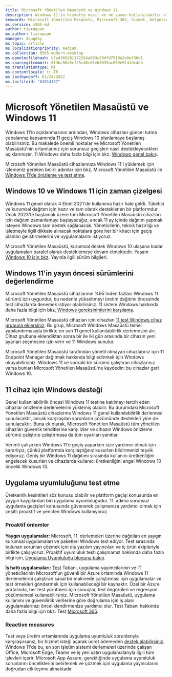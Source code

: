 ```yaml
---
title: Microsoft Yönetilen Masaüstü ve Windows 11
description: Windows 11'in hizmette nasıl ve ne zaman kullanılabilir olduğu
keywords: Microsoft Yönetilen Masaüstü, Microsoft 365, hizmet, belgeler
ms.service: m365-md
author: tiaraquan
ms.author: tiaraquan
manager: dougeby
ms.topic: article
ms.localizationpriority: medium
ms.collection: M365-modern-desktop
ms.openlocfilehash: b7a4366281172254a893c20dfd7519e2e8ef36d1
ms.sourcegitcommit: 6f3bc00a5cf25c48c61eb3835ac069e9f41dc4db
ms.translationtype: MT
ms.contentlocale: tr-TR
ms.lasthandoff: 01/24/2022
ms.locfileid: "63014137"
---
```

# <a name="microsoft-managed-desktop-and-windows-11"></a>Microsoft Yönetilen Masaüstü ve Windows 11

Windows 11'in açıklanmasının ardından, Windows cihazları güncel tutma çabalarınız kapsamında 11 geçiş Windows 10 planlamaya başlamış olabilirsiniz. Bu makalede önemli noktalar ve Microsoft Yönetilen Masaüstü'nin ortamlarınız için sorunsuz geçişleri nasıl destekleyecekleri açıklanmıştır. 11.Windows daha fazla bilgi için bkz. [Windows genel bakış](/windows/whats-new/windows-11).

Microsoft Yönetilen Masaüstü cihazlarınıza Windows 11'i yüklemek için izlemeniz gereken belirli adımlar için bkz. Microsoft Yönetilen Masaüstü ile [Windows 11'de önizleme ve test etme](../working-with-managed-desktop/test-win11-mmd.md).

## <a name="timeline-for-windows-10-and-windows-11"></a>Windows 10 ve Windows 11 için zaman çizelgesi

Windows 11 genel olarak 4 Ekim 2021'de kullanıma hazır hale geldi. Tüketici ve kurumsal dağıtım için hazır ve tam olarak desteklenen bir platformdur. Ocak 2023'te başlamak üzere tüm Microsoft Yönetilen Masaüstü cihazları için dağıtım zamanlamayı başlayacağız, ancak 11 ay içinde dağıtım yapmak isteyen Windows tam destek sağlanacak. Yöneticilerin, teknik hazırlığı ve işletmeyle ilgili dikkate alınacak noktalara göre her bir kiracı için geçiş planları geliştirmelerini ve uygulamalarını istiyoruz.

Microsoft Yönetilen Masaüstü, kurumsal destek Windows 10 ulaşana kadar uygulamaları paralel olarak desteklemeye devam etmektedir. Yaşam [Windows 10 için bkz](/windows/release-health/release-information). Yayınla ilgili sürüm bilgileri.



## <a name="assessing-pre-release-versions-of-windows-11"></a>Windows 11'in yayın öncesi sürümlerini değerlendirme

Microsoft Yönetilen Masaüstü cihazlarının %95'inden fazlası Windows 11 sürümü için uygundur, bu nedenle yükseltmeyi üretim dağıtımı öncesinde test cihazlarda denemek istiyor olabilirsiniz. 11 sistem Windows hakkında daha fazla bilgi için bkz[. Windows gereksinimlerini karşılama](/windows/whats-new/windows-11-requirements). 

Microsoft Yönetilen Masaüstü cihazları için cihazları [11 test Windows cihaz grubuna eklersiniz](/microsoft-365/managed-desktop/working-with-managed-desktop/test-win11-mmd?view=o365-worldwide#add-devices-to-the-windows-11-test-group). Bu grup, Microsoft Windows Masaüstü temel yapılandırmasıyla birlikte en son 11 genel kullanılabilirlik derlemesini alır. Cihaz grubuna eklendiktan sonra bir ile iki gün arasında bir cihazın yeni ayarları seçmesine izin verir ve 11 Windows sunulur.

Microsoft Yönetilen Masaüstü tarafından yönetil olmayan cihazlarınız için 11 Endpoint Manager dağıtmak hakkında bilgi [](https://techcommunity.microsoft.com/t5/microsoft-endpoint-manager-blog/endpoint-manager-simplifies-upgrades-to-windows-11/ba-p/2771886) edinmek için Windows okuyabilirsiniz. Windows 11 ve sonraki bir sürümü çalıştıran cihazlarınız varsa bunları Microsoft Yönetilen Masaüstü'ne kaydedin; bu cihazlar geri Windows 10.

## <a name="support-for-pre-release-windows-11-devices"></a>11 cihaz için Windows desteği

Genel kullanılabilirlik öncesi Windows 11 testine katılmayı tercih eden cihazlar önizleme derlemelerini yüklemiş olabilir. Bu durumdaki Microsoft Yönetilen Masaüstü cihazlarına Windows 11 genel kullanılabilirlik derlemesi sunulacaktır, ancak karşılaşılan sorunların çözümünde destekleri yine de sunulacaktır. Buna ek olarak, Microsoft Yönetilen Masaüstü tüm yönetilen cihazları güvenlik tehditlerine karşı izler ve cihazın Windows önizleme sürümü çalıştırıp çalıştırmasa da tüm uyarıları yanıtlar. 

Verimli çalışırken Windows 11'e geçiş yaparken size yardımcı olmak için kararlıyız, çünkü platformda karşılaştığınız kusurları bildirmenizi teşvik ediyoruz. Geniş bir Windows 11 dağıtımı sırasında kullanıcı üretkenliğini engelecek kusurları ve cihazlarda kullanıcı üretkenliğini engel Windows 10 öncelik Windows 10.

## <a name="testing-application-compatibility"></a>Uygulama uyumluluğunu test etme

Üretkenlik kesintileri söz konusu olabilir ve platform geçişi konusunda en yaygın kaygılardan biri uygulama uyumluluğudur. 11. adıma sorunsuz uygulama geçişleri konusunda güvenerek çalışmanıza yardımcı olmak için çeşitli proaktif ve yeniden Windows kullanıyoruz.

### <a name="proactive-measures"></a>Proaktif önlemler

**Yaygın uygulamalar:** Microsoft, 11. derlemeleri üzerine dağıtılan en yaygın kurumsal uygulamaları ve paketleri Windows test ediyor. Test sırasında bulunan sorunları çözmek için dış yazılım yayıncıları ve iç ürün ekipleriyle birlikte çalışıyoruz. Proaktif uyumluluk testi çalışmamız hakkında daha fazla bilgi için, [Uygulama Uyumluluğu bloguna bakın](https://blogs.windows.com/windowsexperience/2019/01/15/application-compatibility-in-the-windows-ecosystem/).

**İş hattı uygulamaları:** [Test](https://www.microsoft.com/en-us/testbase) Tabanı, uygulama yayımcılarının ve IT yöneticilerinin Microsoft'un güvenli bir Azure ortamında Windows 11 derlemelerini çalıştıran sanal bir makinede çalıştırması için uygulamalar ve test örnekleri göndermek için kullanabileceği bir kaynaktır. Özel bir Azure portalında, her test yürütmesi için sonuçlar, test öngörüleri ve regresyon çözümlemesi kullanabilirsiniz. Microsoft Yönetilen Masaüstü, uygulama kullanımı ve güvenilirlik verilerine göre doğrulama için iş alanı uygulamalarınızı önceliklendirmenize yardımcı olur. Test Tabanı hakkında daha fazla bilgi için bkz. Test [Microsoft 365](https://techcommunity.microsoft.com/t5/windows-it-pro-blog/test-base-for-microsoft-365-microsoft-ignite-2021-updates/ba-p/2185566).

### <a name="reactive-measures"></a>Reactive measures
Test veya üretim ortamlarında uygulama uyumluluk sorunlarıyla karşılaşırsanız, bir hizmet isteği açarak ücret ödemeden [destek alabilirsiniz](/microsoft-365/managed-desktop/working-with-managed-desktop/test-win11-mmd?view=o365-worldwide#report-issues). Windows 11'de bu, en son işletim sistemi derlemeleri üzerinde çalışan Office, Microsoft Edge, Teams ve iş yeri satırı uygulamalarıyla ilgili tüm işlevleri içerir. Microsoft App Assure, gerektiğinde uygulama uyumluluk sorunlarını önceliklerini belirlemek ve çözmek için uygulama yayıncılarını doğrudan etkileşime almaktadır.

